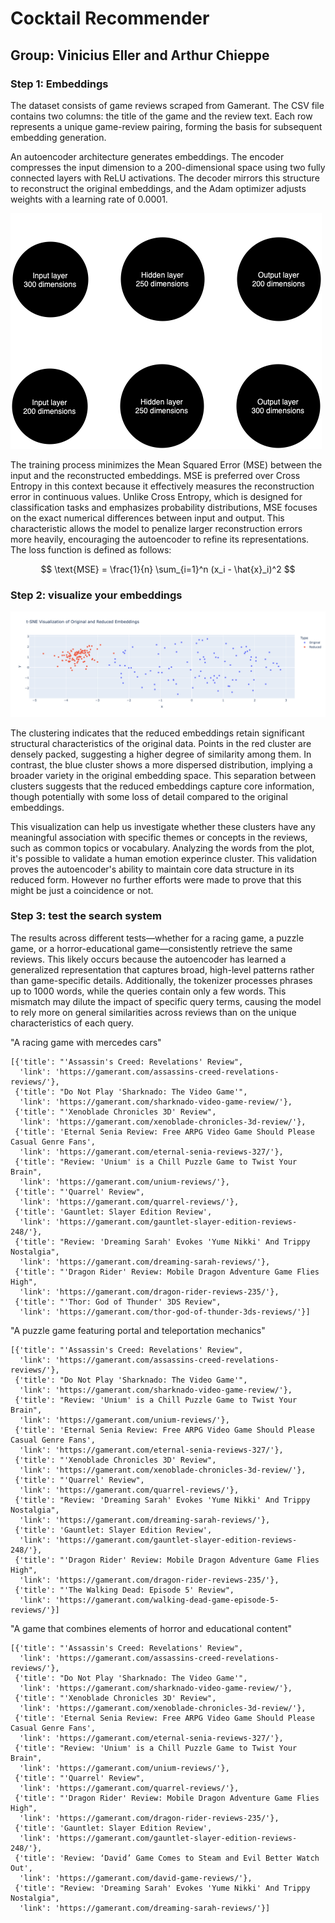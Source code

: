 # **Cocktail Recommender**

## Group: Vinicius Eller and Arthur Chieppe

### Step 1: Embeddings

The dataset consists of game reviews scraped from Gamerant. The CSV file contains two columns: the title of the game and the review text. Each row represents a unique game-review pairing, forming the basis for subsequent embedding generation.

An autoencoder architecture generates embeddings. The encoder compresses the input dimension to a 200-dimensional space using two fully connected layers with ReLU activations. The decoder mirrors this structure to reconstruct the original embeddings, and the Adam optimizer adjusts weights with a learning rate of 0.0001.

![Neural network topology](img/topology.png)

The training process minimizes the Mean Squared Error (MSE) between the input and the reconstructed embeddings. MSE is preferred over Cross Entropy in this context because it effectively measures the reconstruction error in continuous values. Unlike Cross Entropy, which is designed for classification tasks and emphasizes probability distributions, MSE focuses on the exact numerical differences between input and output. This characteristic allows the model to penalize larger reconstruction errors more heavily, encouraging the autoencoder to refine its representations. The loss function is defined as follows:

$$
\text{MSE} = \frac{1}{n} \sum_{i=1}^n (x_i - \hat{x}_i)^2
$$

### Step 2: visualize your embeddings

![Neural network topology](img/tsneEmbeddings.png)

The clustering indicates that the reduced embeddings retain significant structural characteristics of the original data. Points in the red cluster are densely packed, suggesting a higher degree of similarity among them. In contrast, the blue cluster shows a more dispersed distribution, implying a broader variety in the original embedding space. This separation between clusters suggests that the reduced embeddings capture core information, though potentially with some loss of detail compared to the original embeddings.

This visualization can help us investigate whether these clusters have any meaningful association with specific themes or concepts in the reviews, such as common topics or vocabulary. 
Analyzing the words from the plot, it's possible to validate a human emotion experince cluster. This validation proves the autoencoder's ability to maintain core data structure in its reduced form. However no further efforts were made to prove that this might be just a coincidence or not.

### Step 3: test the search system

The results across different tests—whether for a racing game, a puzzle game, or a horror-educational game—consistently retrieve the same reviews. This likely occurs because the autoencoder has learned a generalized representation that captures broad, high-level patterns rather than game-specific details. Additionally, the tokenizer processes phrases up to 1000 words, while the queries contain only a few words. This mismatch may dilute the impact of specific query terms, causing the model to rely more on general similarities across reviews than on the unique characteristics of each query.

"A racing game with mercedes cars"
```
[{'title': "'Assassin's Creed: Revelations' Review",
  'link': 'https://gamerant.com/assassins-creed-revelations-reviews/'},
 {'title': "Do Not Play 'Sharknado: The Video Game'",
  'link': 'https://gamerant.com/sharknado-video-game-review/'},
 {'title': "'Xenoblade Chronicles 3D' Review",
  'link': 'https://gamerant.com/xenoblade-chronicles-3d-review/'},
 {'title': 'Eternal Senia Review: Free ARPG Video Game Should Please Casual Genre Fans',
  'link': 'https://gamerant.com/eternal-senia-reviews-327/'},
 {'title': "Review: 'Unium' is a Chill Puzzle Game to Twist Your Brain",
  'link': 'https://gamerant.com/unium-reviews/'},
 {'title': "'Quarrel' Review",
  'link': 'https://gamerant.com/quarrel-reviews/'},
 {'title': 'Gauntlet: Slayer Edition Review',
  'link': 'https://gamerant.com/gauntlet-slayer-edition-reviews-248/'},
 {'title': "Review: 'Dreaming Sarah' Evokes 'Yume Nikki' And Trippy Nostalgia",
  'link': 'https://gamerant.com/dreaming-sarah-reviews/'},
 {'title': "'Dragon Rider' Review: Mobile Dragon Adventure Game Flies High",
  'link': 'https://gamerant.com/dragon-rider-reviews-235/'},
 {'title': "'Thor: God of Thunder' 3DS Review",
  'link': 'https://gamerant.com/thor-god-of-thunder-3ds-reviews/'}]
```

"A puzzle game featuring portal and teleportation mechanics"
```
[{'title': "'Assassin's Creed: Revelations' Review",
  'link': 'https://gamerant.com/assassins-creed-revelations-reviews/'},
 {'title': "Do Not Play 'Sharknado: The Video Game'",
  'link': 'https://gamerant.com/sharknado-video-game-review/'},
 {'title': "Review: 'Unium' is a Chill Puzzle Game to Twist Your Brain",
  'link': 'https://gamerant.com/unium-reviews/'},
 {'title': 'Eternal Senia Review: Free ARPG Video Game Should Please Casual Genre Fans',
  'link': 'https://gamerant.com/eternal-senia-reviews-327/'},
 {'title': "'Xenoblade Chronicles 3D' Review",
  'link': 'https://gamerant.com/xenoblade-chronicles-3d-review/'},
 {'title': "'Quarrel' Review",
  'link': 'https://gamerant.com/quarrel-reviews/'},
 {'title': "Review: 'Dreaming Sarah' Evokes 'Yume Nikki' And Trippy Nostalgia",
  'link': 'https://gamerant.com/dreaming-sarah-reviews/'},
 {'title': 'Gauntlet: Slayer Edition Review',
  'link': 'https://gamerant.com/gauntlet-slayer-edition-reviews-248/'},
 {'title': "'Dragon Rider' Review: Mobile Dragon Adventure Game Flies High",
  'link': 'https://gamerant.com/dragon-rider-reviews-235/'},
 {'title': "'The Walking Dead: Episode 5' Review",
  'link': 'https://gamerant.com/walking-dead-game-episode-5-reviews/'}]
```

"A game that combines elements of horror and educational content"
```
[{'title': "'Assassin's Creed: Revelations' Review",
  'link': 'https://gamerant.com/assassins-creed-revelations-reviews/'},
 {'title': "Do Not Play 'Sharknado: The Video Game'",
  'link': 'https://gamerant.com/sharknado-video-game-review/'},
 {'title': "'Xenoblade Chronicles 3D' Review",
  'link': 'https://gamerant.com/xenoblade-chronicles-3d-review/'},
 {'title': 'Eternal Senia Review: Free ARPG Video Game Should Please Casual Genre Fans',
  'link': 'https://gamerant.com/eternal-senia-reviews-327/'},
 {'title': "Review: 'Unium' is a Chill Puzzle Game to Twist Your Brain",
  'link': 'https://gamerant.com/unium-reviews/'},
 {'title': "'Quarrel' Review",
  'link': 'https://gamerant.com/quarrel-reviews/'},
 {'title': "'Dragon Rider' Review: Mobile Dragon Adventure Game Flies High",
  'link': 'https://gamerant.com/dragon-rider-reviews-235/'},
 {'title': 'Gauntlet: Slayer Edition Review',
  'link': 'https://gamerant.com/gauntlet-slayer-edition-reviews-248/'},
 {'title': 'Review: ‘David’ Game Comes to Steam and Evil Better Watch Out',
  'link': 'https://gamerant.com/david-game-reviews/'},
 {'title': "Review: 'Dreaming Sarah' Evokes 'Yume Nikki' And Trippy Nostalgia",
  'link': 'https://gamerant.com/dreaming-sarah-reviews/'}]
```